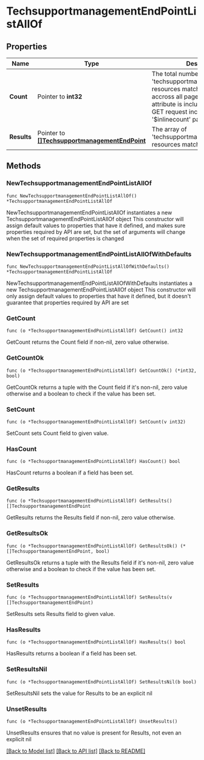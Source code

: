 # TechsupportmanagementEndPointListAllOf

## Properties

Name | Type | Description | Notes
------------ | ------------- | ------------- | -------------
**Count** | Pointer to **int32** | The total number of &#39;techsupportmanagement.EndPoint&#39; resources matching the request, accross all pages. The &#39;Count&#39; attribute is included when the HTTP GET request includes the &#39;$inlinecount&#39; parameter. | [optional] 
**Results** | Pointer to [**[]TechsupportmanagementEndPoint**](TechsupportmanagementEndPoint.md) | The array of &#39;techsupportmanagement.EndPoint&#39; resources matching the request. | [optional] 

## Methods

### NewTechsupportmanagementEndPointListAllOf

`func NewTechsupportmanagementEndPointListAllOf() *TechsupportmanagementEndPointListAllOf`

NewTechsupportmanagementEndPointListAllOf instantiates a new TechsupportmanagementEndPointListAllOf object
This constructor will assign default values to properties that have it defined,
and makes sure properties required by API are set, but the set of arguments
will change when the set of required properties is changed

### NewTechsupportmanagementEndPointListAllOfWithDefaults

`func NewTechsupportmanagementEndPointListAllOfWithDefaults() *TechsupportmanagementEndPointListAllOf`

NewTechsupportmanagementEndPointListAllOfWithDefaults instantiates a new TechsupportmanagementEndPointListAllOf object
This constructor will only assign default values to properties that have it defined,
but it doesn't guarantee that properties required by API are set

### GetCount

`func (o *TechsupportmanagementEndPointListAllOf) GetCount() int32`

GetCount returns the Count field if non-nil, zero value otherwise.

### GetCountOk

`func (o *TechsupportmanagementEndPointListAllOf) GetCountOk() (*int32, bool)`

GetCountOk returns a tuple with the Count field if it's non-nil, zero value otherwise
and a boolean to check if the value has been set.

### SetCount

`func (o *TechsupportmanagementEndPointListAllOf) SetCount(v int32)`

SetCount sets Count field to given value.

### HasCount

`func (o *TechsupportmanagementEndPointListAllOf) HasCount() bool`

HasCount returns a boolean if a field has been set.

### GetResults

`func (o *TechsupportmanagementEndPointListAllOf) GetResults() []TechsupportmanagementEndPoint`

GetResults returns the Results field if non-nil, zero value otherwise.

### GetResultsOk

`func (o *TechsupportmanagementEndPointListAllOf) GetResultsOk() (*[]TechsupportmanagementEndPoint, bool)`

GetResultsOk returns a tuple with the Results field if it's non-nil, zero value otherwise
and a boolean to check if the value has been set.

### SetResults

`func (o *TechsupportmanagementEndPointListAllOf) SetResults(v []TechsupportmanagementEndPoint)`

SetResults sets Results field to given value.

### HasResults

`func (o *TechsupportmanagementEndPointListAllOf) HasResults() bool`

HasResults returns a boolean if a field has been set.

### SetResultsNil

`func (o *TechsupportmanagementEndPointListAllOf) SetResultsNil(b bool)`

 SetResultsNil sets the value for Results to be an explicit nil

### UnsetResults
`func (o *TechsupportmanagementEndPointListAllOf) UnsetResults()`

UnsetResults ensures that no value is present for Results, not even an explicit nil

[[Back to Model list]](../README.md#documentation-for-models) [[Back to API list]](../README.md#documentation-for-api-endpoints) [[Back to README]](../README.md)


